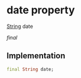 


# date property







[String](https://api.flutter.dev/flutter/dart-core/String-class.html) date
  
_<span class="feature">final</span>_






## Implementation

```dart
final String date;
```







